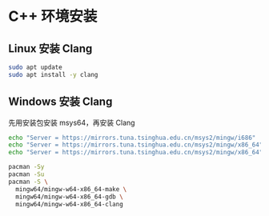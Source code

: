 <a name="hMiR7"></a>
# C++ 环境安装
<a name="IQEfK"></a>
## Linux 安装 Clang
```bash
sudo apt update
sudo apt install -y clang
```
<a name="QEBlr"></a>
## Windows 安装 Clang
先用安装包安装 msys64，再安装 Clang
```bash
echo "Server = https://mirrors.tuna.tsinghua.edu.cn/msys2/mingw/i686"   >> msys64/etc/pacman.d/mirrorlist.mingw32
echo "Server = https://mirrors.tuna.tsinghua.edu.cn/msys2/mingw/x86_64" >> msys64/etc/pacman.d/mirrorlist.mingw64
echo "Server = https://mirrors.tuna.tsinghua.edu.cn/msys2/mingw/x86_64" >> msys64/etc/pacman.d/mirrorlist.msys
```
```bash
pacman -Sy
pacman -Su
pacman -S \
  mingw64/mingw-w64-x86_64-make \
  mingw64/mingw-w64-x86_64-gdb \
  mingw64/mingw-w64-x86_64-clang
```

